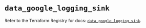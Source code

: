 # `data_google_logging_sink`

Refer to the Terraform Registry for docs: [`data_google_logging_sink`](https://registry.terraform.io/providers/hashicorp/google/6.48.0/docs/data-sources/logging_sink).
